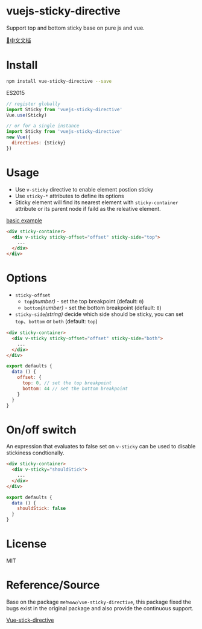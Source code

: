 # vuejs-sticky-directive
Support top and bottom sticky base on pure js and vue.

[📑中文文档](https://github.com/TriDiamond/vuejs-sticky-directive/blob/master/README_CN.md)

# Install

```Bash
npm install vue-sticky-directive --save
```

ES2015
```JavaScript
// register globally
import Sticky from 'vuejs-sticky-directive'
Vue.use(Sticky)

// or for a single instance
import Sticky from 'vuejs-sticky-directive'
new Vue({
  directives: {Sticky}
})
```

# Usage
+ Use `v-sticky` directive to enable element postion sticky
+ Use `sticky-*` attributes to define its options
+ Sticky element will find its nearest element with `sticky-container` attribute or its parent node if faild as the releative element.

[basic example](https://mehwww.github.io/vue-sticky-directive/examples/basic/)

```HTML
<div sticky-container>
  <div v-sticky sticky-offset="offset" sticky-side="top">
    ...
  </div>
</div>
```

# Options
* `sticky-offset`
  * `top`_(number)_ - set the top breakpoint (default: `0`)
  * `bottom`_(number)_ - set the bottom breakpoint (default: `0`)
* `sticky-side`_(string)_ decide which side should be sticky, you can set `top`、`bottom` or `both` (default: `top`)

```HTML
<div sticky-container>
  <div v-sticky sticky-offset="offset" sticky-side="both">
    ...
  </div>
</div>
```
```JavaScript
export defaults {
  data () {
    offset: {
      top: 0, // set the top breakpoint
      bottom: 44 // set the bottom breakpoint
    }
  }
}
```

# On/off switch

An expression that evaluates to false set on `v-sticky` can be used to disable stickiness condtionally.

```HTML
<div sticky-container>
  <div v-sticky="shouldStick">
    ...
  </div>
</div>
```
```JavaScript
export defaults {
  data () {
    shouldStick: false
  }
}
```

# License

MIT

# Reference/Source

Base on the package `mehwww/vue-sticky-directive`, this package fixed the bugs exist in the original package and also provide the continuous support.

[Vue-stick-directive](https://github.com/mehwww/vue-sticky-directive)